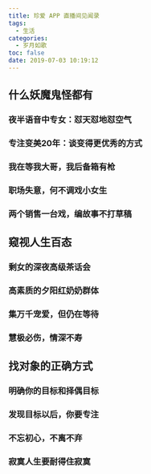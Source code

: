 ```yaml
---
title: 珍爱 APP 直播间见闻录
tags:
  - 生活
categories:
  - 岁月如歌
toc: false
date: 2019-07-03 10:19:12
---
```


## 什么妖魔鬼怪都有

### 夜半语音中专女：怼天怼地怼空气

### 专注变美20年：谈变得更优秀的方式

### 我在等我大哥，我后备箱有枪

### 职场失意，何不调戏小女生

### 两个销售一台戏，编故事不打草稿

## 窥视人生百态

### 剩女的深夜高级茶话会

### 高素质的夕阳红奶奶群体

### 集万千宠爱，但仍在等待

### 慧极必伤，情深不寿

## 找对象的正确方式

### 明确你的目标和择偶目标

### 发现目标以后，你要专注

### 不忘初心，不离不弃

### 寂寞人生要耐得住寂寞